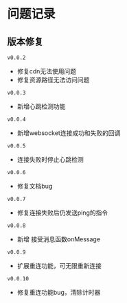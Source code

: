 # 问题记录

## 版本修复

`v0.0.2`
- 修复cdn无法使用问题
- 修复资源路径无法访问问题

`v0.0.3`
- 新增心跳检测功能

`v0.0.4`
- 新增websocket连接成功和失败的回调

`v0.0.5`
- 连接失败时停止心跳检测

`v0.0.6`
- 修复文档bug

`v0.0.7`
- 修复连接失败后仍发送ping的指令

`v0.0.8`
- 新增 接受消息函数onMessage

`v0.0.9`
- 扩展重连功能，可无限重新连接

`v0.0.10`
- 修复重连功能bug，清除计时器
